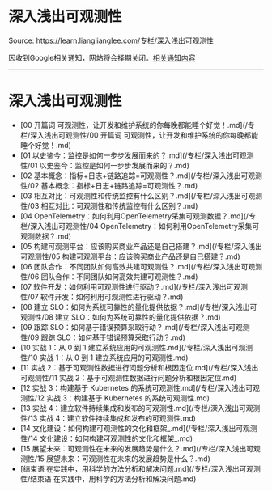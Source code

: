 # 深入浅出可观测性 

Source: https://learn.lianglianglee.com/专栏/深入浅出可观测性

因收到Google相关通知，网站将会择期关闭。[相关通知内容](https://lumendatabase.org/notices/44265620)

---

# 深入浅出可观测性

* [00 开篇词 可观测性，让开发和维护系统的你每晚都能睡个好觉！.md](/专栏/深入浅出可观测性/00 开篇词 可观测性，让开发和维护系统的你每晚都能睡个好觉！.md)
* [01 以史鉴今：监控是如何一步步发展而来的？.md](/专栏/深入浅出可观测性/01 以史鉴今：监控是如何一步步发展而来的？.md)
* [02 基本概念：指标+日志+链路追踪=可观测性？.md](/专栏/深入浅出可观测性/02 基本概念：指标+日志+链路追踪=可观测性？.md)
* [03 相互对比：可观测性和传统监控有什么区别？.md](/专栏/深入浅出可观测性/03 相互对比：可观测性和传统监控有什么区别？.md)
* [04 OpenTelemetry：如何利用OpenTelemetry采集可观测数据？.md](/专栏/深入浅出可观测性/04 OpenTelemetry：如何利用OpenTelemetry采集可观测数据？.md)
* [05 构建可观测平台：应该购买商业产品还是自己搭建？.md](/专栏/深入浅出可观测性/05 构建可观测平台：应该购买商业产品还是自己搭建？.md)
* [06 团队合作：不同团队如何高效共建可观测性？.md](/专栏/深入浅出可观测性/06 团队合作：不同团队如何高效共建可观测性？.md)
* [07 软件开发：如何利用可观测性进行驱动？.md](/专栏/深入浅出可观测性/07 软件开发：如何利用可观测性进行驱动？.md)
* [08 建立 SLO：如何为系统可靠性的量化提供依据？.md](/专栏/深入浅出可观测性/08 建立 SLO：如何为系统可靠性的量化提供依据？.md)
* [09 跟踪 SLO：如何基于错误预算采取行动？.md](/专栏/深入浅出可观测性/09 跟踪 SLO：如何基于错误预算采取行动？.md)
* [10 实战 1：从 0 到 1 建立系统应用的可观测性.md](/专栏/深入浅出可观测性/10 实战 1：从 0 到 1 建立系统应用的可观测性.md)
* [11 实战 2：基于可观测性数据进行问题分析和根因定位.md](/专栏/深入浅出可观测性/11 实战 2：基于可观测性数据进行问题分析和根因定位.md)
* [12 实战 3：构建基于 Kubernetes 的系统可观测性.md](/专栏/深入浅出可观测性/12 实战 3：构建基于 Kubernetes 的系统可观测性.md)
* [13 实战 4：建立软件持续集成和发布的可观测性.md](/专栏/深入浅出可观测性/13 实战 4：建立软件持续集成和发布的可观测性.md)
* [14 文化建设：如何构建可观测性的文化和框架\_.md](/专栏/深入浅出可观测性/14 文化建设：如何构建可观测性的文化和框架_.md)
* [15 展望未来：可观测性在未来的发展趋势是什么？.md](/专栏/深入浅出可观测性/15 展望未来：可观测性在未来的发展趋势是什么？.md)
* [结束语 在实践中，用科学的方法分析和解决问题.md](/专栏/深入浅出可观测性/结束语 在实践中，用科学的方法分析和解决问题.md)